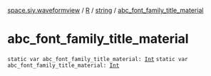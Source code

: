 [space.siy.waveformview](../../index.md) / [R](../index.md) / [string](index.md) / [abc_font_family_title_material](./abc_font_family_title_material.md)

# abc_font_family_title_material

`static var abc_font_family_title_material: `[`Int`](https://kotlinlang.org/api/latest/jvm/stdlib/kotlin/-int/index.html)
`static var abc_font_family_title_material: `[`Int`](https://kotlinlang.org/api/latest/jvm/stdlib/kotlin/-int/index.html)